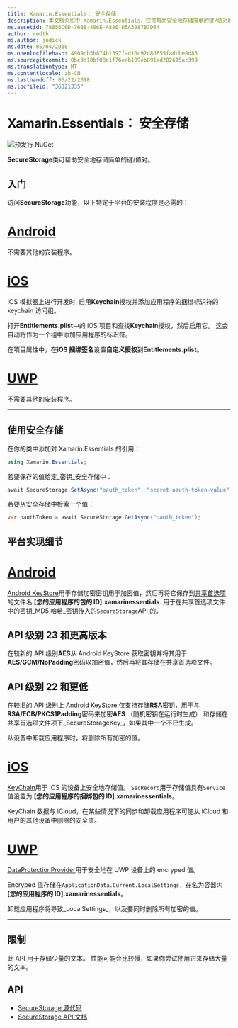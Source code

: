 ```yaml
---
title: Xamarin.Essentials： 安全存储
description: 本文档介绍中 Xamarin.Essentials，它可帮助安全地存储简单的键/值对的 SecureStorage 类。 它讨论如何使用类、 平台实现细节和限制。
ms.assetid: 78856C0D-76BB-406E-A880-D5A3987B7D64
author: redth
ms.author: jodick
ms.date: 05/04/2018
ms.openlocfilehash: 4909cb3b874b1397fad10c92d8d655fadcbe8d85
ms.sourcegitcommit: 0be3d10bf08d1f76eab109eb891ed202615ac399
ms.translationtype: MT
ms.contentlocale: zh-CN
ms.lasthandoff: 06/22/2018
ms.locfileid: "36321335"
---
```

# <a name="xamarinessentials-secure-storage"></a>Xamarin.Essentials： 安全存储

![预发行 NuGet](~/media/shared/pre-release.png)

**SecureStorage**类可帮助安全地存储简单的键/值对。

## <a name="getting-started"></a>入门

访问**SecureStorage**功能，以下特定于平台的安装程序是必需的：

# <a name="androidtabandroid"></a>[Android](#tab/android)

不需要其他的安装程序。

# <a name="iostabios"></a>[iOS](#tab/ios)

IOS 模拟器上进行开发时, 启用**Keychain**授权并添加应用程序的捆绑标识符的 keychain 访问组。

打开**Entitlements.plist**中的 iOS 项目和查找**Keychain**授权，然后启用它。 这会自动将作为一个组中添加应用程序的标识符。

在项目属性中，在**iOS 捆绑签名**设置**自定义授权**到**Entitlements.plist**。

# <a name="uwptabuwp"></a>[UWP](#tab/uwp)

不需要其他的安装程序。

-----

## <a name="using-secure-storage"></a>使用安全存储

在你的类中添加对 Xamarin.Essentials 的引用：

```csharp
using Xamarin.Essentials;
```

若要保存的值给定_密钥_安全存储中：

```csharp
await SecureStorage.SetAsync("oauth_token", "secret-oauth-token-value");
```

若要从安全存储中检索一个值：

```csharp
var oauthToken = await SecureStorage.GetAsync("oauth_token");
```

## <a name="platform-implementation-specifics"></a>平台实现细节

# <a name="androidtabandroid"></a>[Android](#tab/android)

[Android KeyStore](https://developer.android.com/training/articles/keystore.html)用于存储加密密钥用于加密值，然后再将它保存到[共享首选项](https://developer.android.com/training/data-storage/shared-preferences.html)的文件名 **[您的应用程序的包的 ID].xamarinessentials**.  用于在共享首选项文件中的密钥_MD5 哈希_密钥传入的`SecureStorage`API 的。

## <a name="api-level-23-and-higher"></a>API 级别 23 和更高版本

在较新的 API 级别**AES**从 Android KeyStore 获取密钥并将其用于**AES/GCM/NoPadding**密码以加密值，然后再将其存储在共享首选项文件。

## <a name="api-level-22-and-lower"></a>API 级别 22 和更低

在较旧的 API 级别上 Android KeyStore 仅支持存储**RSA**密钥，用于与**RSA/ECB/PKCS1Padding**密码来加密**AES** （随机密钥在运行时生成） 和存储在共享首选项文件项下_SecureStorageKey_，如果其中一个不已生成。

从设备中卸载应用程序时，将删除所有加密的值。

# <a name="iostabios"></a>[iOS](#tab/ios)

[KeyChain](https://developer.xamarin.com/api/type/Security.SecKeyChain/)用于 iOS 的设备上安全地存储值。  `SecRecord`用于存储值具有`Service`值设置为 **[您的应用程序的捆绑包的 ID].xamarinessentials**。

KeyChain 数据与 iCloud，在某些情况下的同步和卸载应用程序可能从 iCloud 和用户的其他设备中删除的安全值。

# <a name="uwptabuwp"></a>[UWP](#tab/uwp)

[DataProtectionProvider](https://docs.microsoft.com/uwp/api/windows.security.cryptography.dataprotection.dataprotectionprovider)用于安全地在 UWP 设备上的 encryped 值。

Encryped 值存储在`ApplicationData.Current.LocalSettings`，在名为容器内 **[您的应用程序的 ID].xamarinessentials**。

卸载应用程序将导致_LocalSettings_，以及要同时删除所有加密的值。

-----

## <a name="limitations"></a>限制

此 API 用于存储少量的文本。  性能可能会比较慢，如果你尝试使用它来存储大量的文本。

## <a name="api"></a>API

- [SecureStorage 源代码](https://github.com/xamarin/Essentials/tree/master/Xamarin.Essentials/SecureStorage)
- [SecureStorage API 文档](xref:Xamarin.Essentials.SecureStorage)
